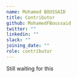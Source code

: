 ```yaml
---
name: Mohamed BOUSSAID
title: Contributor
github: MohamedFBoussaid
twitter: ""
linkedin: ""
slack: ""
joining_date: ""
role: contributor
---
```


Still waiting for this
